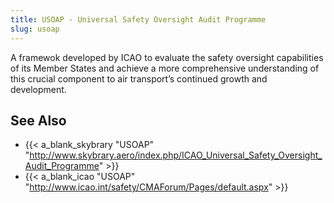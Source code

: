 ```yaml
---
title: USOAP - Universal Safety Oversight Audit Programme
slug: usoap
---
```


A framewok developed by ICAO to evaluate the safety oversight
capabilities of its Member States and achieve a more comprehensive
understanding of this crucial component to air transport’s continued growth
and development.


## See Also

* {{< a_blank_skybrary "USOAP" "http://www.skybrary.aero/index.php/ICAO_Universal_Safety_Oversight_Audit_Programme" >}}
* {{< a_blank_icao "USOAP" "http://www.icao.int/safety/CMAForum/Pages/default.aspx" >}}
